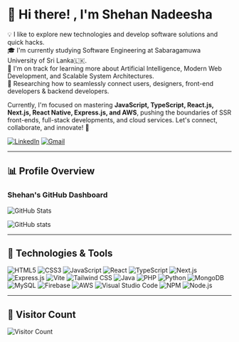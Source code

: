 # 👋 Hi there! **,** I'm **Shehan Nadeesha**  


  
💡 I like to explore new technologies and develop software solutions and quick hacks.  
🎓 I'm currently studying Software Engineering at Sabaragamuwa University of Sri Lanka🇱🇰.  
🌱 I'm on track for learning more about Artificial Intelligence, Modern Web Development, and Scalable System Architectures.  
💫 Researching how to seamlessly connect users, designers, front-end developers & backend developers.  

Currently, I'm focused on mastering **JavaScript, TypeScript, React.js, Next.js, React Native, Express.js, and AWS**, pushing the boundaries of SSR front-ends, full-stack developments, and cloud services. Let's connect, collaborate, and innovate! 🚀


  
[![LinkedIn](https://img.shields.io/badge/LinkedIn-blue?style=for-the-badge&logo=linkedin&logoColor=white)](https://www.linkedin.com/in/mdshehannadeesha/) 
[![Gmail](https://img.shields.io/badge/Gmail-red?style=for-the-badge&logo=gmail&logoColor=white)](mailto:shehannadeesha2580@gmail.com)
<!--<a href="mailto:shehannadeesha2580@gmail.com"><img src="https://img.shields.io/badge/shehannadeesha2580%40gmail.com-blue?text-transform:lowercase&style=flat-square" height="28" cursor="none"></a>  -->









---


## 📊 Profile Overview

### Shehan's GitHub Dashboard

![GitHub Stats](https://github-profile-summary-cards.vercel.app/api/cards/profile-details?username=ShehaanN&theme=github_dark)  
  
![GitHub stats](https://github-readme-stats.vercel.app/api?username=ShehaanN&show_icons=true&hide_border=true&theme=github_dark)  


---

<!-- This is a comment 

## 🏆 GitHub Profile Trophy

![Trophy](https://github-profile-trophy.vercel.app/?username=ShehaanN&theme=onedark&column=7)  


---
-->

## 🚀 Technologies & Tools

![HTML5](https://img.shields.io/badge/HTML5-E34F26?style=for-the-badge&logo=html5&logoColor=white)
![CSS3](https://img.shields.io/badge/CSS3-1572B6?style=for-the-badge&logo=css3&logoColor=white)
![JavaScript](https://img.shields.io/badge/JavaScript-F7DF1E?style=for-the-badge&logo=javascript&logoColor=black)
![React](https://img.shields.io/badge/React-61DAFB?style=for-the-badge&logo=react&logoColor=black)
![TypeScript](https://img.shields.io/badge/TypeScript-007ACC?style=for-the-badge&logo=typescript&logoColor=white)
![Next.js](https://img.shields.io/badge/Next.js-000000?style=for-the-badge&logo=nextdotjs&logoColor=white)
![Express.js](https://img.shields.io/badge/Express.js-000000?style=for-the-badge&logo=express&logoColor=white)
![Vite](https://img.shields.io/badge/Vite-646CFF?style=for-the-badge&logo=vite&logoColor=white)
![Tailwind CSS](https://img.shields.io/badge/Tailwind_CSS-38B2AC?style=for-the-badge&logo=tailwind-css&logoColor=white)
![Java](https://img.shields.io/badge/Java-F80000?style=for-the-badge&logo=java&logoColor=white)
![PHP](https://img.shields.io/badge/PHP-777BB4?style=for-the-badge&logo=php&logoColor=white)
![Python](https://img.shields.io/badge/Python-3776AB?style=for-the-badge&logo=python&logoColor=white)
![MongoDB](https://img.shields.io/badge/MongoDB-47A248?style=for-the-badge&logo=mongodb&logoColor=white)
![MySQL](https://img.shields.io/badge/MySQL-4479A1?style=for-the-badge&logo=mysql&logoColor=white)
![Firebase](https://img.shields.io/badge/Firebase-FFCA28?style=for-the-badge&logo=firebase&logoColor=black)
![AWS](https://img.shields.io/badge/AWS-FF9900?style=for-the-badge&logo=amazonaws&logoColor=white)
![Visual Studio Code](https://img.shields.io/badge/VS_Code-007ACC?style=for-the-badge&logo=visual-studio-code&logoColor=white)
![NPM](https://img.shields.io/badge/NPM-CB3837?style=for-the-badge&logo=npm&logoColor=white)
![Node.js](https://img.shields.io/badge/Node.js-339933?style=for-the-badge&logo=nodedotjs&logoColor=white)
<!--![React Native](https://img.shields.io/badge/React_Native-61DAFB?style=for-the-badge&logo=react&logoColor=black)
![PNPM](https://img.shields.io/badge/PNPM-F69220?style=for-the-badge&logo=pnpm&logoColor=white) -->

---


## 🎯 Visitor Count

![Visitor Count](https://komarev.com/ghpvc/?username=ShehaanN&label=Visitors&color=blue&style=flat-square)
